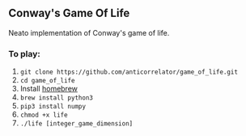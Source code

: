 ## Conway's Game Of Life

Neato implementation of Conway's game of life.

### To play:

1. ```git clone https://github.com/anticorrelator/game_of_life.git```
2. ```cd game_of_life```
2. Install [homebrew](http://brew.sh)
3. ```brew install python3```
4. ```pip3 install numpy```
5. ```chmod +x life```
6. ```./life [integer_game_dimension]```
